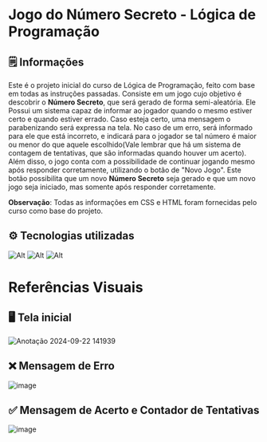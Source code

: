 # Jogo do Número Secreto - Lógica de Programação

## 🗒️ Informações
Este é o projeto inicial do curso de Lógica de Programação, feito com base em todas as instruções passadas. Consiste em um jogo cujo objetivo é descobrir o **Número Secreto**, que será gerado de forma semi-aleatória. Ele Possui um sistema capaz de informar ao jogador quando o mesmo estiver certo e quando estiver errado. Caso esteja certo, uma mensagem o parabenizando será expressa na tela. No caso de um erro, será informado para ele que está incorreto, e indicará para o jogador se tal número é maior ou menor do que aquele escolhido(Vale lembrar que há um sistema de contagem de tentativas, que são informadas quando houver um acerto).
Além disso, o jogo conta com a possibilidade de continuar jogando mesmo após responder corretamente, utilizando o botão de "Novo Jogo". Este botão possibilita que um novo **Número Secreto** seja gerado e que um novo jogo seja iniciado, mas somente após responder corretamente.

**Observação**: Todas as informações em CSS e HTML foram fornecidas pelo curso como base do projeto. 

## ⚙️ Tecnologias utilizadas
![Alt](https://img.icons8.com/?size=100&id=11935&format=png&color=000000) ![Alt](https://img.icons8.com/?size=100&id=12239&format=png&color=000000)  ![Alt](https://img.icons8.com/?size=100&id=12276&format=png&color=000000)

# Referências Visuais
## 🖥️ Tela inicial
![Anotação 2024-09-22 141939](https://github.com/user-attachments/assets/58745af9-28a8-44cc-a6a6-a09e5391ceef)

## ❌ Mensagem de Erro 
![image](https://github.com/user-attachments/assets/6fa3c600-5eb5-4436-a261-26663f6a5976)



## ✅ Mensagem de Acerto e Contador de Tentativas
![image](https://github.com/user-attachments/assets/3921c39f-b4f8-4e87-ad35-7370fd1c33af)


